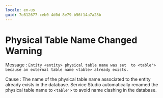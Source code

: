 ```yaml
---
locale: en-us
guid: 7e812677-ceb0-4d0d-8e79-b56f14a7a28b
---
```


# Physical Table Name Changed Warning

Message
:   `Entity <entity> physical table name was set  to <table'> because an external table name <table> already exists.`

Cause
:   The name of the physical table name associated to the entity already exists in the database. Service Studio automatically renamed the physical table name to `<table'>` to avoid name clashing in the database.
